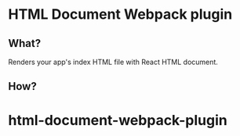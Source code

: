 # HTML Document Webpack plugin

## What?

Renders your app's index HTML file with React HTML document.

## How?
# html-document-webpack-plugin
